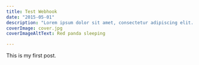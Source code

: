 ```yaml
---
title: Test Webhook
date: "2015-05-01"
description: "Lorem ipsum dolor sit amet, consectetur adipiscing elit. Proin tellus libero, eleifend nec egestas ut, gravida sed nisi. Orci varius natoque penatibus et magnis dis parturient montes, nascetur ridiculus mus. Duis ac dolor euismod, rhoncus sem in, convallis quam. Quisque ut gravida sapien, ut molestie felis. Orci varius natoque penatibus et magnis dis parturient montes, nascetur ridiculus mus. Ut vel placerat metus, vel porta neque. Integer eget lacus quis ante mattis pellentesque. Phasellus auctor est ligula, et scelerisque quam hendrerit in. Quisque placerat odio eget molestie venenatis."
coverImage: cover.jpg
coverImageAltText: Red panda sleeping

---
```


This is my first post.

<!-- ![image](./image.jpg) -->
